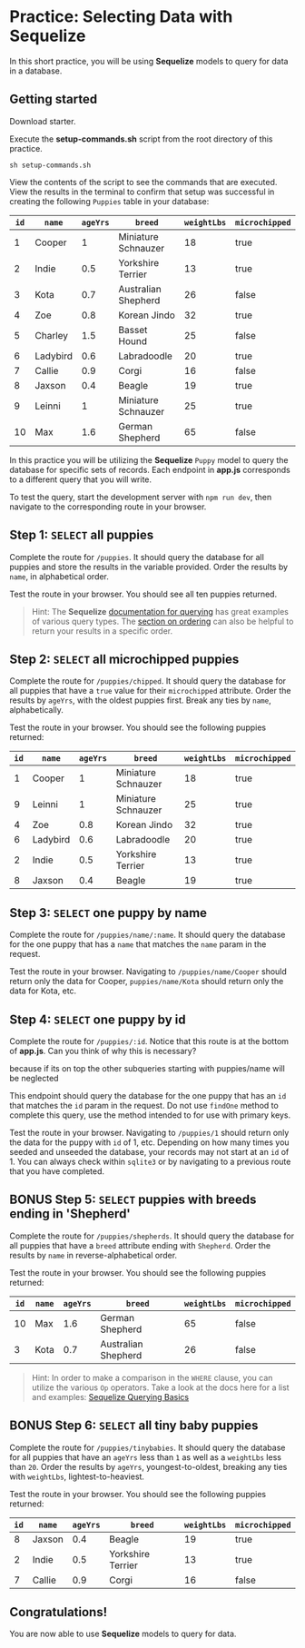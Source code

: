 # Practice: Selecting Data with Sequelize

In this short practice, you will be using **Sequelize** models to query for data 
in a database.

## Getting started

Download starter.

Execute the __setup-commands.sh__ script from the root directory of this
practice. 

```shell
sh setup-commands.sh
```

View the contents of the script to see the commands that are executed. View the results in the terminal to confirm that setup was successful in creating the following `Puppies` table in your database:

| `id` | `name`   | `ageYrs` | `breed`             | `weightLbs` | `microchipped` |
| ---- | -------- | -------- | ------------------- | ----------- | -------------- |
| 1    | Cooper   | 1        | Miniature Schnauzer | 18          | true           |
| 2    | Indie    | 0.5      | Yorkshire Terrier   | 13          | true           |
| 3    | Kota     | 0.7      | Australian Shepherd | 26          | false          |
| 4    | Zoe      | 0.8      | Korean Jindo        | 32          | true           |
| 5    | Charley  | 1.5      | Basset Hound        | 25          | false          |
| 6    | Ladybird | 0.6      | Labradoodle         | 20          | true           |
| 7    | Callie   | 0.9      | Corgi               | 16          | false          |
| 8    | Jaxson   | 0.4      | Beagle              | 19          | true           |
| 9    | Leinni   | 1        | Miniature Schnauzer | 25          | true           |
| 10   | Max      | 1.6      | German Shepherd     | 65          | false          |

In this practice you will be utilizing the **Sequelize** `Puppy` model to query 
the database for specific sets of records. Each endpoint in __app.js__ 
corresponds to a different query that you will write. 

To test the query, start the development server with `npm run dev`, then
navigate to the corresponding route in your browser.


## Step 1: `SELECT` all puppies

Complete the route for `/puppies`. It should query the database for all puppies 
and store the results in the variable provided. Order the results by `name`, in 
alphabetical order.

Test the route in your browser. You should see all ten puppies returned.

> Hint: The **Sequelize** [documentation for querying][sequelize-querying] has 
> great examples of various query types. The [section on ordering][sequelize-order] 
> can also be helpful to return your results in a specific order.


## Step 2: `SELECT` all microchipped puppies

Complete the route for `/puppies/chipped`. It should query the database for all 
puppies that have a `true` value for their `microchipped` attribute. Order the 
results by `ageYrs`, with the oldest puppies first. Break any ties by `name`, 
alphabetically.

Test the route in your browser. You should see the following puppies returned:

| `id` | `name`   | `ageYrs` | `breed`             | `weightLbs` | `microchipped` |
| ---- | -------- | -------- | ------------------- | ----------- | -------------- |
| 1    | Cooper   | 1        | Miniature Schnauzer | 18          | true           |
| 9    | Leinni   | 1        | Miniature Schnauzer | 25          | true           |
| 4    | Zoe      | 0.8      | Korean Jindo        | 32          | true           |
| 6    | Ladybird | 0.6      | Labradoodle         | 20          | true           |
| 2    | Indie    | 0.5      | Yorkshire Terrier   | 13          | true           |
| 8    | Jaxson   | 0.4      | Beagle              | 19          | true           |


## Step 3: `SELECT` one puppy by name

Complete the route for `/puppies/name/:name`. It should query the database for 
the one puppy that has a `name` that matches the `name` param in the request.



Test the route in your browser. Navigating to `/puppies/name/Cooper` should 
return only the data for Cooper, `puppies/name/Kota` should return only the data 
for Kota, etc.


## Step 4: `SELECT` one puppy by id

Complete the route for `/puppies/:id`. Notice that this route is at the bottom 
of __app.js__. Can you think of why this is necessary?


because if its on top the other subqueries starting with puppies/name will be neglected 


This endpoint should query the database for the one puppy that has an `id` that 
matches the `id` param in the request. Do not use `findOne` method to complete 
this query, use the method intended to for use with primary keys.

Test the route in your browser. Navigating to `/puppies/1` should return only 
the data for the puppy with `id` of 1, etc. Depending on how many times you 
seeded and unseeded the database, your records may not start at an `id` of 1. 
You can always check within `sqlite3` or by navigating to a previous route that 
you have completed.


## BONUS Step 5: `SELECT` puppies with breeds ending in 'Shepherd'

Complete the route for `/puppies/shepherds`. It should query the database for 
all puppies that have a `breed` attribute ending with `Shepherd`. Order the 
results by `name` in reverse-alphabetical order.

Test the route in your browser. You should see the following puppies returned:

| `id` | `name` | `ageYrs` | `breed`             | `weightLbs` | `microchipped` |
| ---- | ------ | -------- | ------------------- | ----------- | -------------- |
| 10   | Max    | 1.6      | German Shepherd     | 65          | false          |
| 3    | Kota   | 0.7      | Australian Shepherd | 26          | false          |

> Hint: In order to make a comparison in the `WHERE` clause, you can utilize the 
> various `Op` operators. Take a look at the docs here for a list and examples: 
> [Sequelize Querying Basics][sequelize-operators]


## BONUS Step 6: `SELECT` all tiny baby puppies

Complete the route for `/puppies/tinybabies`. It should query the database for 
all puppies that have an `ageYrs` less than `1` as well as a `weightLbs` less 
than `20`. Order the results by `ageYrs`, youngest-to-oldest, breaking any ties
with `weightLbs`, lightest-to-heaviest.

Test the route in your browser. You should see the following puppies returned:

| `id` | `name` | `ageYrs` | `breed`           | `weightLbs` | `microchipped` |
| ---- | ------ | -------- | ----------------- | ----------- | -------------- |
| 8    | Jaxson | 0.4      | Beagle            | 19          | true           |
| 2    | Indie  | 0.5      | Yorkshire Terrier | 13          | true           |
| 7    | Callie | 0.9      | Corgi             | 16          | false          |


## Congratulations!

You are now able to use **Sequelize** models to query for data.


[sequelize-querying]: https://sequelize.org/master/manual/model-querying-basics.html
[sequelize-order]: https://sequelize.org/master/manual/model-querying-basics.html#ordering-and-grouping
[sequelize-operators]: https://sequelize.org/master/manual/model-querying-basics.html#operators
